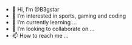 - 👋 Hi, I’m @B3gstar
- 👀 I’m interested in sports, gaming and coding
- 🌱 I’m currently learning ...
- 💞️ I’m looking to collaborate on ...
- 📫 How to reach me ...

<!---
B3gstar/B3gstar is a ✨ special ✨ repository because its `README.md` (this file) appears on your GitHub profile.
You can click the Preview link to take a look at your changes.
--->
